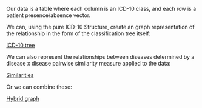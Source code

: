 Our data is a table where each column is an ICD-10 class, and each row is a patient presence/absence vector.

We can, using the pure ICD-10 Structure, create an graph representation of the relationship in the form of the classification tree itself:

[ICD-10 tree](/pages/icd10_tree.html)

We can also represent the relationships between diseases determined by a disease x disease pairwise similarity measure applied to the data:

[Similarities]()

Or we can combine these:

[Hybrid graph](/pages/icd10_tree_sims.html)
